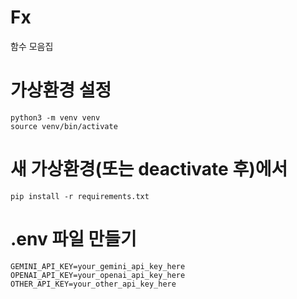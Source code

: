 # Fx
함수 모음집
# 가상환경 설정
    python3 -m venv venv
    source venv/bin/activate
# 새 가상환경(또는 deactivate 후)에서
    pip install -r requirements.txt

# .env 파일 만들기
    GEMINI_API_KEY=your_gemini_api_key_here
    OPENAI_API_KEY=your_openai_api_key_here
    OTHER_API_KEY=your_other_api_key_here
